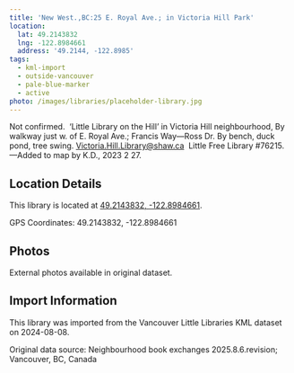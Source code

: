 ```yaml
---
title: 'New West.,BC:25 E. Royal Ave.; in Victoria Hill Park'
location:
  lat: 49.2143832
  lng: -122.8984661
  address: '49.2144, -122.8985'
tags:
  - kml-import
  - outside-vancouver
  - pale-blue-marker
  - active
photo: /images/libraries/placeholder-library.jpg
---
```

Not confirmed.  ‘Little Library on the Hill’ 
in Victoria Hill neighbourhood,
By walkway just w. of E. Royal Ave.; 
Francis Way—Ross Dr.
By bench, duck pond, tree swing.
	Victoria.Hill.Library@shaw.ca 
Little Free Library #76215.
—Added to map by K.D., 2023 2 27.

## Location Details

This library is located at [49.2143832, -122.8984661](https://www.google.com/maps?q=49.2143832,-122.8984661).

GPS Coordinates: 49.2143832, -122.8984661

## Photos

External photos available in original dataset.

## Import Information

This library was imported from the Vancouver Little Libraries KML dataset on 2024-08-08.

Original data source: Neighbourhood book exchanges 2025.8.6.revision; Vancouver, BC, Canada
